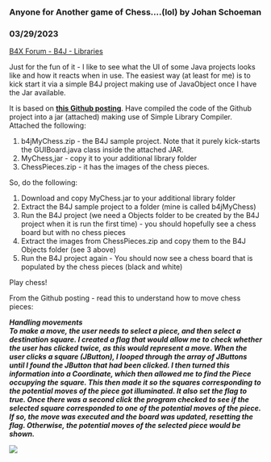 ### Anyone for Another game of Chess....(lol) by Johan Schoeman
### 03/29/2023
[B4X Forum - B4J - Libraries](https://www.b4x.com/android/forum/threads/147114/)

Just for the fun of it - I like to see what the UI of some Java projects looks like and how it reacts when in use. The easiest way (at least for me) is to kick start it via a simple B4J project making use of JavaObject once I have the Jar available.  
  
It is based on [**this Github posting**](https://github.com/alv31415/My-Chess). Have compiled the code of the Github project into a jar (attached) making use of Simple Library Compiler. Attached the following:  
1. b4jMyChess.zip - the B4J sample project. Note that it purely kick-starts the GUIBoard.java class inside the attached JAR.  
2. MyChess,jar - copy it to your additional library folder  
3. ChessPieces.zip - it has the images of the chess pieces.  
  
So, do the following:  
1. Download and copy MyChess.jar to your additional library folder  
2. Extract the B4J sample project to a folder (mine is called b4jMyChess)  
3. Run the B4J project (we need a Objects folder to be created by the B4J project when it is run the first time) - you should hopefully see a chess board but with no chess pieces  
4. Extract the images from ChessPieces.zip and copy them to the B4J Objects folder (see 3 above)  
5. Run the B4J project again - You should now see a chess board that is populated by the chess pieces (black and white)  
  
Play chess!  
  
From the Github posting - read this to understand how to move chess pieces:  
  
***Handling movements  
To make a move, the user needs to select a piece, and then select a destination square. I created a flag that would allow me to check whether the user has clicked twice, as this would represent a move. When the user clicks a square (JButton), I looped through the array of JButtons until I found the JButton that had been clicked. I then turned this information into a Coordinate, which then allowed me to find the Piece occupying the square. This then made it so the squares corresponding to the potential moves of the piece got illuminated. It also set the flag to true. Once there was a second click the program checked to see if the selected square corresponded to one of the potential moves of the piece. If so, the move was executed and the board was updated, resetting the flag. Otherwise, the potential moves of the selected piece would be shown.***  
  
![](https://www.b4x.com/android/forum/attachments/140723)